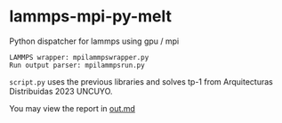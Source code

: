 # lammps-mpi-py-melt
Python dispatcher for lammps using gpu / mpi
```
LAMMPS wrapper: mpilammpswrapper.py
Run output parser: mpilammpsrun.py
```

`script.py` uses the previous libraries and solves tp-1 from Arquitecturas Distribuidas 2023 UNCUYO.

You may view the report in [out.md](out.md)
